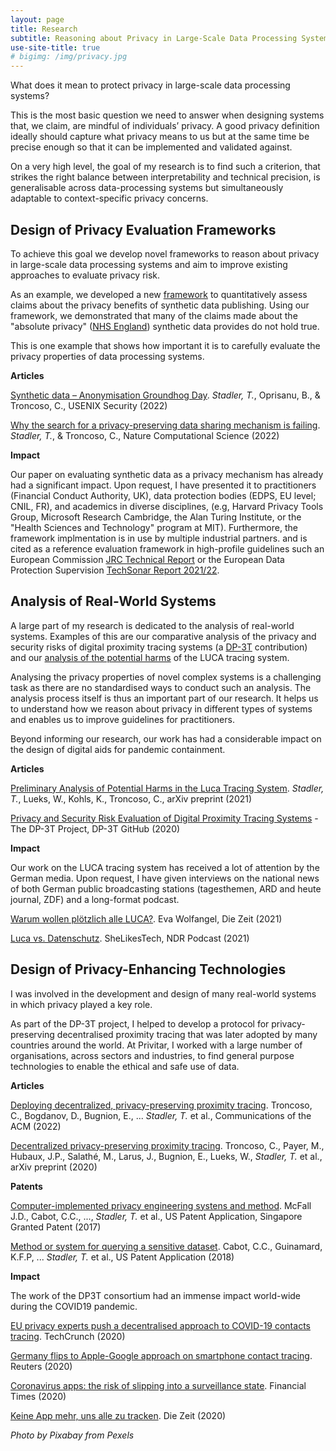 ```yaml
---
layout: page
title: Research
subtitle: Reasoning about Privacy in Large-Scale Data Processing Systems
use-site-title: true
# bigimg: /img/privacy.jpg
---
```


What does it mean to protect privacy in large-scale data processing systems?

This is the most basic question we need to answer when designing systems that, we claim, are mindful of individuals’ privacy.
A good privacy definition ideally should capture what privacy means to us but at the same time be precise enough so that it can be implemented and validated against.

On a very high level, the goal of my research is to find such a criterion, that strikes the right balance between interpretability and technical precision, is generalisable across data-processing systems but simultaneously adaptable to context-specific privacy concerns.


Design of Privacy Evaluation Frameworks
---
To achieve this goal we develop novel frameworks to reason about privacy in large-scale data processing systems and aim to improve existing approaches to evaluate privacy risk.

As an example, we developed a new [framework](https://github.com/spring-epfl/synthetic_data_release) to quantitatively assess claims about the privacy benefits of synthetic data publishing.
Using our framework, we demonstrated that many of the claims made about the "absolute privacy" ([NHS England](https://data.england.nhs.uk/dataset/a-e-synthetic-data)) synthetic data provides do not hold true.

This is one example that shows how important it is to carefully evaluate the privacy properties of data processing systems.


**Articles**

[Synthetic data – Anonymisation Groundhog Day](https://www.usenix.org/system/files/sec22-stadler.pdf). *Stadler, T.*, Oprisanu, B., & Troncoso, C., USENIX Security (2022)

[Why the search for a privacy-preserving data sharing mechanism is failing](https://www.nature.com/articles/s43588-022-00236-x). *Stadler, T.*, & Troncoso, C., Nature Computational Science (2022)


**Impact**

Our paper on evaluating synthetic data as a privacy mechanism has already had a significant impact. Upon request, I have presented it to practitioners (Financial Conduct Authority, UK), data protection bodies (EDPS, EU level; CNIL, FR),
and academics in diverse disciplines, (e.g, Harvard Privacy Tools Group, Microsoft Research Cambridge, the Alan Turing Institute, or the "Health Sciences and Technology" program at MIT).
Furthermore, the framework implmentation is in use by multiple industrial partners.
and is cited as a reference evaluation framework in high-profile guidelines such an European Commission [JRC Technical Report](https://publications.jrc.ec.europa.eu/repository/handle/JRC128595) or
the European Data Protection Supervision [TechSonar Report 2021/22](https://edps.europa.eu/system/files/2021-12/techsonar_2021-2022_report_en.pdf).


Analysis of Real-World Systems
---
A large part of my research is dedicated to the analysis of real-world systems. 
Examples of this are our comparative analysis of the privacy and security risks of digital proximity tracing systems (a [DP-3T](https://github.com/DP-3T/documents/blob/master/Security%20analysis/Privacy%20and%20Security%20Attacks%20on%20Digital%20Proximity%20Tracing%20Systems.pdf) contribution)
and our [analysis of the potential harms](https://arxiv.org/abs/2103.11958) of the LUCA tracing system.

Analysing the privacy properties of novel complex systems is a challenging task as there are no standardised ways to conduct such an analysis.
The analysis process itself is thus an important part of our research.
It helps us to understand how we reason about privacy in different types of systems and enables us to improve guidelines for practitioners.

Beyond informing our research, our work has had a considerable impact on the design of digital aids for pandemic containment. 


**Articles**

[Preliminary Analysis of Potential Harms in the Luca Tracing  System](https://arxiv.org/pdf/2103.11958.pdf). *Stadler, T.*, Lueks, W., Kohls, K., Troncoso, C., arXiv preprint (2021)

[Privacy and Security Risk Evaluation of Digital Proximity Tracing Systems](https://github.com/DP-3T/documents/blob/master/Security%20analysis/Privacy%20and%20Security%20Attacks%20on%20Digital%20Proximity%20Tracing%20Systems.pdf) - The DP-3T Project, DP-3T GitHub (2020) 


**Impact**

Our work on the LUCA tracing system has received a lot of attention by the German media. Upon request, I have given interviews on the national news of both German public broadcasting stations (tagesthemen, ARD and heute journal, ZDF) and a long-format podcast.

[Warum wollen plötzlich alle LUCA?](https://www.zeit.de/digital/datenschutz/2021-03/corona-app-luca-kontaktverfolgung-einsatz-umstritten-kontakte-politik-lobbyismus). Eva Wolfangel, Die Zeit (2021)

[Luca vs. Datenschutz](https://www.ndr.de/nachrichten/info/podcast4808.html). SheLikesTech, NDR Podcast (2021)


Design of Privacy-Enhancing Technologies
---
I was involved in the development and design of many real-world systems in which privacy played a key role.

As part of the DP-3T project, I helped to develop a protocol for privacy-preserving decentralised proximity tracing that was later adopted by many countries around the world.
At Privitar, I worked with a large number of organisations, across sectors and industries, to find general purpose technologies to enable the ethical and safe use of data. 


**Articles**

[Deploying decentralized, privacy-preserving proximity tracing](https://dl.acm.org/doi/abs/10.1145/3524107). Troncoso, C., Bogdanov, D., Bugnion, E., ... *Stadler, T.* et al., Communications of the ACM (2022)

[Decentralized privacy-preserving proximity tracing](https://arxiv.org/pdf/2005.12273). Troncoso, C., Payer, M., Hubaux, J.P., Salathé, M., Larus, J., Bugnion, E., Lueks, W., *Stadler, T.* et al., arXiv preprint (2020)


**Patents**

[Computer-implemented privacy engineering systens and method](https://patents.google.com/patent/US20200327252A1/en). McFall J.D., Cabot, C.C., ..., *Stadler, T.* et al., US Patent Application, Singapore Granted Patent (2017)

[Method or system for querying a sensitive dataset](https://patents.google.com/patent/US20220277097A1/en). Cabot, C.C., Guinamard, K.F.P, ... *Stadler, T.* et al., US Patent Application (2018)


**Impact**

The work of the DP3T consortium had an immense impact world-wide during the COVID19 pandemic.  

[EU privacy experts push a decentralised approach to COVID-19 contacts tracing](https://techcrunch.com/2020/04/06/eu-privacy-experts-push-a-decentralized-approach-to-covid-19-contacts-tracing/). TechCrunch (2020)

[Germany flips to Apple-Google approach on smartphone contact tracing](https://www.reuters.com/article/us-health-coronavirus-europe-tech-idUSKCN22807J). Reuters (2020)

[Coronavirus apps: the risk of slipping into a surveillance state](https://www.ft.com/content/d2609e26-8875-11ea-a01c-a28a3e3fbd33). Financial Times (2020)

[Keine App mehr, uns alle zu tracken](https://www.zeit.de/digital/datenschutz/2020-04/datenschutz-corona-app-bundesregierung-probleme). Die Zeit (2020)


*Photo by Pixabay from Pexels*